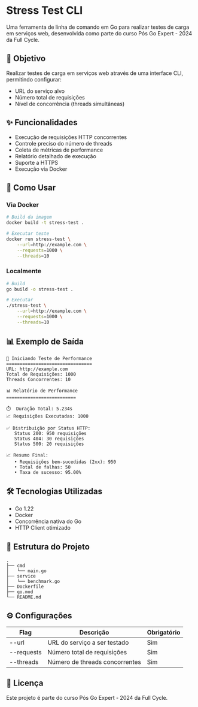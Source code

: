 # Stress Test CLI

Uma ferramenta de linha de comando em Go para realizar testes de carga em serviços web, desenvolvida como parte do curso
Pós Go Expert - 2024 da Full Cycle.

## 🎯 Objetivo

Realizar testes de carga em serviços web através de uma interface CLI, permitindo configurar:

- URL do serviço alvo
- Número total de requisições
- Nível de concorrência (threads simultâneas)

## ✨ Funcionalidades

- Execução de requisições HTTP concorrentes
- Controle preciso do número de threads
- Coleta de métricas de performance
- Relatório detalhado de execução
- Suporte a HTTPS
- Execução via Docker

## 🚀 Como Usar

### Via Docker

```bash
# Build da imagem
docker build -t stress-test .

# Executar teste
docker run stress-test \
    --url=http://example.com \
    --requests=1000 \
    --threads=10
```

### Localmente

```bash
# Build
go build -o stress-test .

# Executar
./stress-test \
    --url=http://example.com \
    --requests=1000 \
    --threads=10
```

## 📊 Exemplo de Saída

```
🚀 Iniciando Teste de Performance
================================
URL: http://example.com
Total de Requisições: 1000
Threads Concorrentes: 10

📊 Relatório de Performance
==========================

⏱️  Duração Total: 5.234s
📈 Requisições Executadas: 1000

✅ Distribuição por Status HTTP:
   Status 200: 950 requisições
   Status 404: 30 requisições
   Status 500: 20 requisições

📈 Resumo Final:
   • Requisições bem-sucedidas (2xx): 950
   • Total de falhas: 50
   • Taxa de sucesso: 95.00%
```

## 🛠 Tecnologias Utilizadas

- Go 1.22
- Docker
- Concorrência nativa do Go
- HTTP Client otimizado

## 📁 Estrutura do Projeto

```
.
├── cmd
│   └── main.go
├── service
│   └── benchmark.go
├── Dockerfile
├── go.mod
└── README.md
```

## ⚙️ Configurações

| Flag       | Descrição                      | Obrigatório |
|------------|--------------------------------|-------------|
| --url      | URL do serviço a ser testado   | Sim         |
| --requests | Número total de requisições    | Sim         |
| --threads  | Número de threads concorrentes | Sim         |

## 📝 Licença

Este projeto é parte do curso Pós Go Expert - 2024 da Full Cycle.